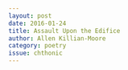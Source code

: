 ```yaml
---
layout: post 
date: 2016-01-24
title: Assault Upon the Edifice
author: Allen Killian-Moore
category: poetry
issue: chthonic
---
```

